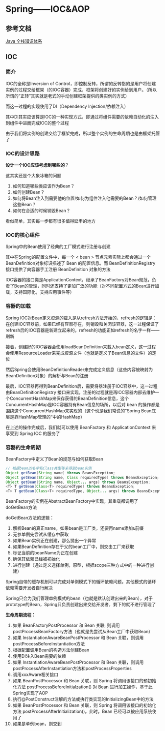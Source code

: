 # Spring——IOC&AOP

## 参考文档

[Java 全栈知识体系](https://www.pdai.tech/)

## IOC

### 简介

IOC的全称是Inversion of Control，即控制反转，所谓的反转指的是用户将创建实例的过程交给框架（的IOC容器）完成，框架将创建好的实例给到用户。（所以所谓的“正转”其实就是老式的手动创建框架提供的类实例的方式）

而这一过程的实现使用了DI（Dependency Injection/依赖注入）

其中DI其实应该算是IOC的一种实现方式，即通过将组件需要的依赖自动化的注入到组件中进而完成IOC的整个过程

由于我们将实例的创建交给了框架完成，所以整个实例的生命周期也是由框架托管了

### IOC的设计思路

**设计一个IOC应该考虑到哪些的**？

这其实还是个大象冰箱的问题

1. 如何知道哪些类应该作为Bean？
2. 如何创建Bean？
3. 如何将Bean注入到需要他的位置/如何为组件注入他需要的Bean？/如何管理这些Bean？
4. 如何在合适的时候销毁Bean？

看似简单，其实每一步都有很多值得延申的地方

### IOC的核心组件

Spring中的Bean使用了经典的工厂模式进行注册与创建

其中在Spring的配置文件中，每一个 < bean > 节点元素实际上都会通过一个BeanDefinition对象标识描述了 Bean 的配置信息。而 BeanDefinitionRegistry 接口提供了向容器手工注册 BeanDefinition 对象的方法

IOC容器的接口类是ApplicationContext，继承了BeanFactory对Bean规范，负责了Bean的管理，同时还支持了更加广泛的功能（对不同配置方式的Bean进行加载，支持国际化，支持应用事件等）

### 容器的加载

Spring IOC对Bean定义资源的载入是从refresh方法开始的，refresh的逻辑是：在创建IOC容器前，如果已经有容器存在，则销毁和关闭该容器，这一过程保证了refresh后的IOC容器是新建立起来的，refresh的功能正如refresh的名字一样——刷新

接着，创建好的IOC容器会使用loadBeanDefinition来载入bean定义，这一过程会使用ResourceLoader来完成资源文件（也就是定义了Bean信息的文件）的定位

然后Spring会使用BeanDefinitionReader来完成定义信息（这些内容被映射为BeanDefinition对象）的解析与Bean的注册

最后，IOC容器再得到BeanDefinition后，需要将器注册于IOC容器中，这一过程由BeanDefinitionRegistry 接口来实现，注册的过程就是再IOC容器内部去维护一个ConcurrentHashMap来保存获得的BeanDefinition信息，这个ConcurrentHashMap是IOC容器持有Bean信息的场所，以后对 bean 的操作都是围绕这个ConcurrentHashMap来实现的（这个也是我们常说的”Spring Bean底层是靠HashMap管理的“中的HashMap）

在上述的操作完成后，我们就可以使用 BeanFactory 和 ApplicationContext 来享受到 Spring IOC 的服务了


### 容器的生命周期

BeanFactory中定义了Bean的规范与如何获取Bean

```java
// 根据bean的名字和Class类型等来得到bean实例    
Object getBean(String name) throws BeansException;    
Object getBean(String name, Class requiredType) throws BeansException;    
Object getBean(String name, Object... args) throws BeansException;
<T> T getBean(Class<T> requiredType) throws BeansException;
<T> T getBean(Class<T> requiredType, Object... args) throws BeansException;
```

BeanFactory的实例在AbstractBeanFactory中实现，其重载都调用了doGetBean方法

doGetBean方法的逻辑：

1. 解析Bean的真正name，如果bean是工厂类，还要再name添加`&`前缀
2. 无参单例先尝试从缓存中获取
3. 如果Bean实例正在创建，那么抛出一个异常
4. 如果BeanDefinition存在于父的bean工厂中，则交由工厂来获取
5. 标记当前的beanName为正在创建
6. 确保其依赖已经被初始化
7. 进行创建（通过定义选择单例，原型，根据scope三种方式中的一种进行创建）

Spring自带的缓存机制可以完成对单例模式下的循环依赖问题，其他模式的循环依赖需要开发者自行解决

Spring只会为我们管理单例模式的bean（也就是默认创建出来的Bean），对于prototype的Bean，Spring只负责创建出来交给开发者，剩下的就不进行管理了

**生命周期流程：**

1. 如果 BeanFactoryPostProcessor 和 Bean 关联, 则调用postProcessBeanFactory方法（也就是先尝试从Bean工厂中获取Bean）
2. 如果 InstantiationAwareBeanPostProcessor 和 Bean 关联，则调用postProcessBeforeInstantiation方法
3. 根据配置调用Bean的构造方法创建Bean
4. 使用DI注入Bean需要的依赖
5. 如果 InstantiationAwareBeanPostProcessor 和 Bean 关联，则调用postProcessAfterInstantiation方法和postProcessProperties
6. 调用xxxAware相关接口
7. 如果 BeanPostProcessor 和 Bean 关联，则 Spring 将调用该接口的预初始化方法 postProcessBeforeInitialzation() 对 Bean 进行加工操作，基于此Spring实现了AOP
8. 执行@PostConstruct注解的方法或执行类实现的InitializingBean中的方法
9. 如果 BeanPostProcessor 和 Bean 关联，则 Spring 将调用该接口的初始化方法 postProcessAfterInitialization()。此时，Bean 已经可以被应用系统使用了
10. 如果是单例bean，则交到